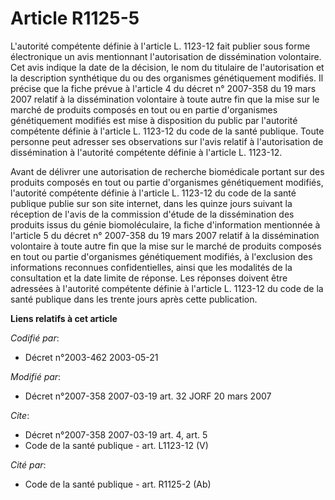 # Article R1125-5

L'autorité compétente définie à l'article L. 1123-12 fait publier sous forme électronique un avis mentionnant l'autorisation
de dissémination volontaire. Cet avis indique la date de la décision, le nom du titulaire de l'autorisation et la description
synthétique du ou des organismes génétiquement modifiés. Il précise que la fiche prévue à l'article 4 du décret n° 2007-358
du 19 mars 2007 relatif à la dissémination volontaire à toute autre fin que la mise sur le marché de produits composés en
tout ou en partie d'organismes génétiquement modifiés est mise à disposition du public par l'autorité compétente définie à
l'article L. 1123-12 du code de la santé publique. Toute personne peut adresser ses observations sur l'avis relatif à
l'autorisation de dissémination à l'autorité compétente définie à l'article L. 1123-12.

Avant de délivrer une autorisation de recherche biomédicale portant sur des produits composés en tout ou partie d'organismes
génétiquement modifiés, l'autorité compétente définie à l'article L. 1123-12 du code de la santé publique publie sur son site
internet, dans les quinze jours suivant la réception de l'avis de la commission d'étude de la dissémination des produits
issus du génie biomoléculaire, la fiche d'information mentionnée à l'article 5 du décret n° 2007-358 du 19 mars 2007 relatif
à la dissémination volontaire à toute autre fin que la mise sur le marché de produits composés en tout ou partie d'organismes
génétiquement modifiés, à l'exclusion des informations reconnues confidentielles, ainsi que les modalités de la consultation
et la date limite de réponse. Les réponses doivent être adressées à l'autorité compétente définie à l'article L. 1123-12 du
code de la santé publique dans les trente jours après cette publication.

**Liens relatifs à cet article**

_Codifié par_:

  - Décret n°2003-462 2003-05-21

_Modifié par_:

  - Décret n°2007-358 2007-03-19 art. 32 JORF 20 mars 2007

_Cite_:

  - Décret n°2007-358 2007-03-19 art. 4, art. 5
  - Code de la santé publique - art. L1123-12 (V)

_Cité par_:

  - Code de la santé publique - art. R1125-2 (Ab)
